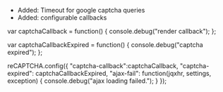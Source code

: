 * Added: Timeout for google captcha queries
* Added: configurable callbacks

var captchaCallback = function() {
  console.debug("render callback");
};

var captchaCallbackExpired = function() {
  console.debug("captcha expired");
};

reCAPTCHA.config({
  "captcha-callback":captchaCallback,
  "captcha-expired": captchaCallbackExpired,
  "ajax-fail": function(jqxhr, settings, exception) {
    console.debug("ajax loading failed.");
  }
});
